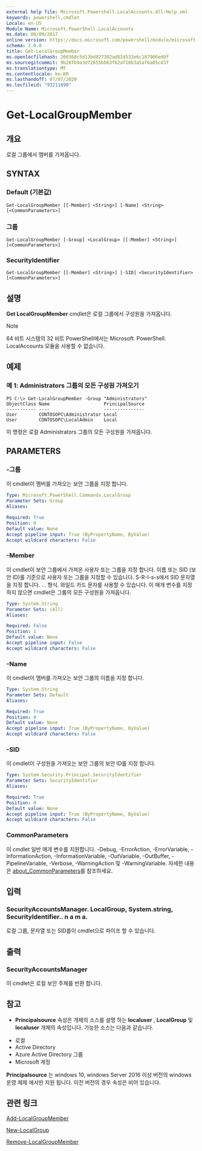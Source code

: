 ```yaml
---
external help file: Microsoft.Powershell.LocalAccounts.dll-Help.xml
keywords: powershell,cmdlet
Locale: en-US
Module Name: Microsoft.PowerShell.LocalAccounts
ms.date: 06/09/2017
online version: https://docs.microsoft.com/powershell/module/microsoft.powershell.localaccounts/get-localgroupmember?view=powershell-5.1&WT.mc_id=ps-gethelp
schema: 2.0.0
title: Get-LocalGroupMember
ms.openlocfilehash: 200368c5d13bd027302ad824533e6c187906ed0f
ms.sourcegitcommit: 9b28fb9a3d72655bb63f62af18b3a5af6a05cd3f
ms.translationtype: MT
ms.contentlocale: ko-KR
ms.lasthandoff: 07/07/2020
ms.locfileid: "93211890"
---
```

# Get-LocalGroupMember

## 개요
로컬 그룹에서 멤버를 가져옵니다.

## SYNTAX

### Default (기본값)

```
Get-LocalGroupMember [[-Member] <String>] [-Name] <String> [<CommonParameters>]
```

### 그룹

```
Get-LocalGroupMember [-Group] <LocalGroup> [[-Member] <String>] [<CommonParameters>]
```

### SecurityIdentifier

```
Get-LocalGroupMember [[-Member] <String>] [-SID] <SecurityIdentifier> [<CommonParameters>]
```

## 설명
**Get LocalGroupMember** cmdlet은 로컬 그룹에서 구성원을 가져옵니다.

> [!NOTE]
> 64 비트 시스템의 32 비트 PowerShell에서는 Microsoft. PowerShell. LocalAccounts 모듈을 사용할 수 없습니다.

## 예제

### 예 1: Administrators 그룹의 모든 구성원 가져오기

```
PS C:\> Get-LocalGroupMember -Group "Administrators"
ObjectClass Name                    PrincipalSource
----------- ----                    ---------------
User        CONTOSOPC\Administrator Local
User        CONTOSOPC\LocalAdmin    Local
```

이 명령은 로컬 Administrators 그룹의 모든 구성원을 가져옵니다.

## PARAMETERS

### -그룹
이 cmdlet이 멤버를 가져오는 보안 그룹을 지정 합니다.

```yaml
Type: Microsoft.PowerShell.Commands.LocalGroup
Parameter Sets: Group
Aliases:

Required: True
Position: 0
Default value: None
Accept pipeline input: True (ByPropertyName, ByValue)
Accept wildcard characters: False
```

### -Member
이 cmdlet이 보안 그룹에서 가져온 사용자 또는 그룹을 지정 합니다.
이름 또는 SID (보안 ID)를 기준으로 사용자 또는 그룹을 지정할 수 있습니다.
S-R-I-s-s에서 SID 문자열을 지정 합니다.
. .
형식.
와일드 카드 문자를 사용할 수 있습니다.
이 매개 변수를 지정 하지 않으면 cmdlet은 그룹의 모든 구성원을 가져옵니다.

```yaml
Type: System.String
Parameter Sets: (All)
Aliases:

Required: False
Position: 1
Default value: None
Accept pipeline input: False
Accept wildcard characters: False
```

### -Name
이 cmdlet이 멤버를 가져오는 보안 그룹의 이름을 지정 합니다.

```yaml
Type: System.String
Parameter Sets: Default
Aliases:

Required: True
Position: 0
Default value: None
Accept pipeline input: True (ByPropertyName, ByValue)
Accept wildcard characters: False
```

### -SID
이 cmdlet이 구성원을 가져오는 보안 그룹의 보안 ID를 지정 합니다.

```yaml
Type: System.Security.Principal.SecurityIdentifier
Parameter Sets: SecurityIdentifier
Aliases:

Required: True
Position: 0
Default value: None
Accept pipeline input: True (ByPropertyName, ByValue)
Accept wildcard characters: False
```

### CommonParameters
이 cmdlet 일반 매개 변수를 지원합니다. -Debug, -ErrorAction, -ErrorVariable, -InformationAction, -InformationVariable, -OutVariable, -OutBuffer, -PipelineVariable, -Verbose, -WarningAction 및 -WarningVariable. 자세한 내용은 [about_CommonParameters](https://go.microsoft.com/fwlink/?LinkID=113216)를 참조하세요.

## 입력

### SecurityAccountsManager. LocalGroup, System.string, SecurityIdentifier.. n a m a.
로컬 그룹, 문자열 또는 SID를이 cmdlet으로 파이프 할 수 있습니다.

## 출력

### SecurityAccountsManager
이 cmdlet은 로컬 보안 주체를 반환 합니다.

## 참고

* **Principalsource** 속성은 개체의 소스를 설명 하는 **localuser** , **LocalGroup** 및 **localuser** 개체의 속성입니다. 가능한 소스는 다음과 같습니다.

- 로컬
- Active Directory
- Azure Active Directory 그룹
- Microsoft 계정

**Principalsource** 는 windows 10, windows Server 2016 이상 버전의 windows 운영 체제 에서만 지원 됩니다. 이전 버전의 경우 속성은 비어 있습니다.

## 관련 링크

[Add-LocalGroupMember](Add-LocalGroupMember.md)

[New-LocalGroup](New-LocalGroup.md)

[Remove-LocalGroupMember](Remove-LocalGroupMember.md)
